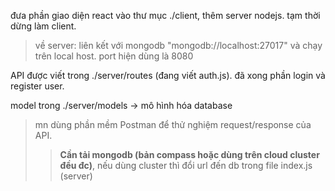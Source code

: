đưa phần giao diện react vào thư mục ./client, thêm server nodejs. tạm thời dừng làm client.
>về server: liên kết với mongodb "mongodb://localhost:27017" và chạy trên local host. port hiện dùng là 8080

API được viết trong ./server/routes (đang viết auth.js). đã xong phần login và register user.

model trong ./server/models -> mô hình hóa database

>mn dùng phần mềm Postman để thử nghiệm request/response của API.
> > **Cần tải mongodb (bản compass hoặc dùng trên cloud cluster đều đc)**, nếu dùng cluster thì đổi url đến db trong file index.js (server)